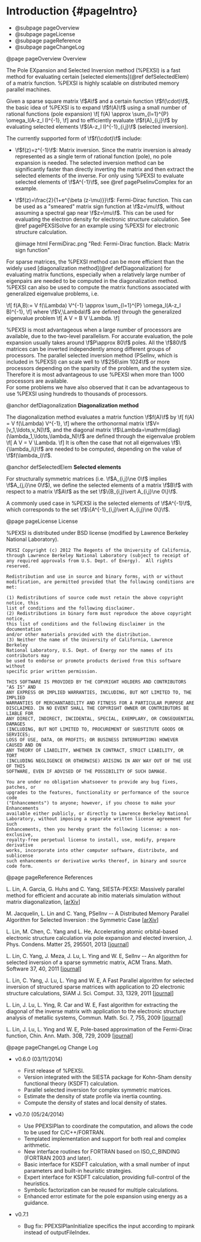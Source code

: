 Introduction      {#pageIntro}
============

- @subpage pageOverview
- @subpage pageLicense
- @subpage pageReference
- @subpage pageChangeLog

<!-- ************************************************************ -->
@page pageOverview Overview

The Pole EXpansion and Selected Inversion method (%PEXSI) is a fast
method for evaluating certain [selected elements](@ref defSelectedElem)
of a matrix function.  %PEXSI is highly scalable on distributed memory
parallel machines. 

Given a sparse square matrix \f$A\f$ and a certain function
\f$f(\cdot)\f$, the basic idea of %PEXSI is to
expand \f$f(A)\f$ using a small number of rational functions (pole expansion) 
\f[
f(A) \approx \sum_{l=1}^{P} \omega_l(A-z_l I)^{-1},
\f]
and to efficiently evaluate \f$f(A)_{i,j}\f$ by evaluating selected
elements \f$(A-z_l I)^{-1}_{i,j}\f$ (selected inversion).

The currently supported form of \f$f(\cdot)\f$ include:

- \f$f(z)=z^{-1}\f$: Matrix inversion.  Since the matrix inversion is
  already represented as a single term of rational function (pole), no
  pole expansion is needed.  The selected inversion method can be
  significantly faster than directly inverting the matrix and then
  extract the selected elements of the inverse.
  For only using %PEXSI to evaluate selected
  elements of \f$A^{-1}\f$, see @ref pagePselinvComplex for an example.

- \f$f(z)=\frac{2}{1+e^{\beta (z-\mu)}}\f$: Fermi-Dirac function.  This can be
  used as a "smeared" matrix sign function at \f$z=\mu\f$, without
  assuming a spectral gap near \f$z=\mu\f$.  This can be used for
  evaluating the electron density for electronic structure calculation.
  See @ref pagePEXSISolve for an example using %PEXSI for electronic
  structure calculation. 

  @image html FermiDirac.png "Red: Fermi-Dirac function. Black: Matrix sign function" 
  

For sparse matrices, the %PEXSI method can be more efficient than the widely used
[diagonalization method](@ref defDiagonalization) for evaluating matrix
functions, especially when a relatively large number of eigenpairs are
needed to be computed in the diagonalization method.  
%PEXSI can also be used to compute the matrix functions associated with
generalized eigenvalue problems, i.e.

\f[
f(A,B):= V f(\Lambda) V^{-1} \approx \sum_{l=1}^{P} \omega_l(A-z_l B)^{-1},
\f]
where \f$V,\Lambda\f$ are defined through the generalized eigenvalue
problem
\f[
A V = B V \Lambda.
\f]

%PEXSI is most advantageous when a large number of processors are
available, due to the two-level parallelism.  For accurate evaluation,
the pole expansion usually takes around \f$P\approx 80\f$ poles.  All
the \f$80\f$ matrices can be inverted independently among different
groups of processors.  The parallel selected inversion method (PSelInv,
which is included in %PEXSI) can scale well to \f$256\sim 1024\f$ or
more
processors depending on the sparsity of the problem, and the system
size.  Therefore it is most advantageous to use %PEXSI when more than
1000 processors are available.  
For some problems we have also observed that it can be
advantageous to use %PEXSI using hundreds to thousands of processors.

@anchor defDiagonalization
**Diagonalization method** 

The diagonalization method evaluates a matrix function \f$f(A)\f$ by
\f[
f(A) = V f(\Lambda) V^{-1},
\f]
where the orthonormal matrix \f$V=[v_1,\ldots,v_N]\f$, and the diagonal matrix
\f$\Lambda=\mathrm{diag}(\lambda_1,\ldots,\lambda_N)\f$ are defined through the eigenvalue problem
\f[
A V = V \Lambda.
\f]
It is often the case that not all eigenvalues \f$\{\lambda_i\}\f$ are
needed to be computed, depending on the value of \f$f(\lambda_i)\f$.  

@anchor defSelectedElem 
**Selected elements** 

For structurally symmetric matrices (i.e. \f$A_{i,j}\ne 0\f$ implies
\f$A_{j,i}\ne 0\f$), we define the selected
elements of a matrix \f$B\f$ with respect to a matrix \f$A\f$ as the set
\f$\{B_{i,j}\vert A_{i,j}\ne 0\}\f$.

A commonly used case in %PEXSI is the selected elements of
\f$A^{-1}\f$, which corresponds to the set \f$\{A^{-1}_{i,j}\vert A_{i,j}\ne 0\}\f$.


<!-- ************************************************************ -->
@page pageLicense License

%PEXSI is distributed under BSD license (modified by Lawrence Berkeley
National Laboratory).

    PEXSI Copyright (c) 2012 The Regents of the University of California,
    through Lawrence Berkeley National Laboratory (subject to receipt of 
    any required approvals from U.S. Dept. of Energy).  All rights reserved.

    Redistribution and use in source and binary forms, with or without
    modification, are permitted provided that the following conditions are met:

    (1) Redistributions of source code must retain the above copyright notice, this
    list of conditions and the following disclaimer.
    (2) Redistributions in binary form must reproduce the above copyright notice,
    this list of conditions and the following disclaimer in the documentation
    and/or other materials provided with the distribution.
    (3) Neither the name of the University of California, Lawrence Berkeley
    National Laboratory, U.S. Dept. of Energy nor the names of its contributors may
    be used to endorse or promote products derived from this software without
    specific prior written permission.

    THIS SOFTWARE IS PROVIDED BY THE COPYRIGHT HOLDERS AND CONTRIBUTORS "AS IS" AND
    ANY EXPRESS OR IMPLIED WARRANTIES, INCLUDING, BUT NOT LIMITED TO, THE IMPLIED
    WARRANTIES OF MERCHANTABILITY AND FITNESS FOR A PARTICULAR PURPOSE ARE
    DISCLAIMED. IN NO EVENT SHALL THE COPYRIGHT OWNER OR CONTRIBUTORS BE LIABLE FOR
    ANY DIRECT, INDIRECT, INCIDENTAL, SPECIAL, EXEMPLARY, OR CONSEQUENTIAL DAMAGES
    (INCLUDING, BUT NOT LIMITED TO, PROCUREMENT OF SUBSTITUTE GOODS OR SERVICES;
    LOSS OF USE, DATA, OR PROFITS; OR BUSINESS INTERRUPTION) HOWEVER CAUSED AND ON
    ANY THEORY OF LIABILITY, WHETHER IN CONTRACT, STRICT LIABILITY, OR TORT
    (INCLUDING NEGLIGENCE OR OTHERWISE) ARISING IN ANY WAY OUT OF THE USE OF THIS
    SOFTWARE, EVEN IF ADVISED OF THE POSSIBILITY OF SUCH DAMAGE.

    You are under no obligation whatsoever to provide any bug fixes, patches, or
    upgrades to the features, functionality or performance of the source code
    ("Enhancements") to anyone; however, if you choose to make your Enhancements
    available either publicly, or directly to Lawrence Berkeley National
    Laboratory, without imposing a separate written license agreement for such
    Enhancements, then you hereby grant the following license: a non-exclusive,
    royalty-free perpetual license to install, use, modify, prepare derivative
    works, incorporate into other computer software, distribute, and sublicense
    such enhancements or derivative works thereof, in binary and source code form.


<!-- ************************************************************ -->
@page pageReference References

L. Lin, A. Garcia, G. Huhs and C. Yang, SIESTA-PEXSI: Massively parallel
method for efficient and accurate ab initio materials simulation without
matrix diagonalization, [<a href="http://arxiv.org/abs/1405.0194">arXiv</a>]

M. Jacquelin, L. Lin and C. Yang, PSelInv -- A Distributed Memory
Parallel Algorithm for Selected Inversion : the Symmetric Case
[<a href="http://arxiv.org/abs/1404.0447">arXiv</a>]

L. Lin, M. Chen, C. Yang and L. He, Accelerating atomic
orbital-based electronic structure calculation via pole expansion
and elected inversion, J. Phys. Condens. Matter 25, 295501, 2013 
[<a href="http://dx.doi.org/10.1088/0953-8984/25/29/295501">journal</a>]

L. Lin, C. Yang, J. Meza, J. Lu, L. Ying and W. E, SelInv -- An
algorithm for selected inversion of a sparse symmetric matrix, ACM
Trans. Math. Software 37, 40, 2011
[<a href="http://doi.acm.org/10.1145/1916461.1916464">journal</a>]

L. Lin, C. Yang, J. Lu, L. Ying and W. E, A Fast  Parallel
algorithm for selected inversion of structured sparse matrices with
application to 2D electronic structure
calculations, SIAM J. Sci. Comput. 33, 1329, 2011 
[<a href="http://dx.doi.org/10.1137/09077432X">journal</a>]

L. Lin, J. Lu, L. Ying, R. Car and W. E, Fast algorithm for
extracting the diagonal of the inverse matrix with application to
the electronic structure analysis of metallic systems, 
Commun. Math. Sci. 7, 755, 2009
[<a href ="http://projecteuclid.org/euclid.cms/1256562822">journal</a>]

L. Lin, J. Lu, L. Ying and W. E, Pole-based approximation of the
Fermi-Dirac function, Chin. Ann. Math. 30B, 729, 2009 
[<a href="http://dx.doi.org/10.1007/s11401-009-0201-7">journal</a>]


<!-- ************************************************************ -->
@page pageChangeLog Change Log

- v0.6.0 (03/11/2014)
  - First release of %PEXSI.
  - Version integrated with the SIESTA package for Kohn-Sham density
    functional theory (KSDFT) calculation.
  - Parallel selected inversion for complex symmetric matrices.
  - Estimate the density of state profile via inertia counting.
  - Compute the density of states and local density of states.

- v0.7.0 (05/24/2014)
  - Use PPEXSIPlan to coordinate the computation, and allows the code to
    be used for C/C++/FORTRAN.
  - Templated implementation and support for both real and complex arithmetic.
  - New interface routines for FORTRAN based on ISO_C_BINDING (FORTRAN
    2003 and later).
  - Basic interface for KSDFT calculation, with a small number of input
    parameters and built-in heuristic strategies.
  - Expert interface for KSDFT calculation, providing full-control of
    the heuristics. 
  - Symbolic factorization can be reused for multiple calculations.
  - Enhanced error estimate for the pole expansion using energy as a
    guidance.

- v0.7.1 
  - Bug fix: PPEXSIPlanInitialize specifics the input according to
    mpirank instead of outputFileIndex.
